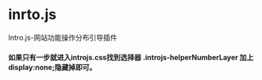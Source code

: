 # inrto.js
Intro.js-网站功能操作分布引导插件

#### 如果只有一步就进入introjs.css找到选择器 .introjs-helperNumberLayer 加上display:none;隐藏掉即可。
